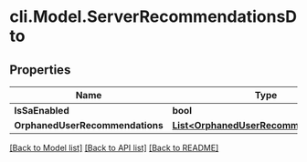 # cli.Model.ServerRecommendationsDto

## Properties

Name | Type | Description | Notes
------------ | ------------- | ------------- | -------------
**IsSaEnabled** | **bool** |  | [optional] 
**OrphanedUserRecommendations** | [**List&lt;OrphanedUserRecommendationDto&gt;**](OrphanedUserRecommendationDto.md) |  | [optional] 

[[Back to Model list]](../README.md#documentation-for-models) [[Back to API list]](../README.md#documentation-for-api-endpoints) [[Back to README]](../README.md)

